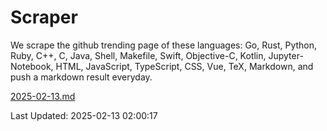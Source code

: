 # Scraper

We scrape the github trending page of these languages: Go, Rust, Python, Ruby, C++, C, Java, Shell, Makefile, Swift, Objective-C, Kotlin, Jupyter-Notebook, HTML, JavaScript, TypeScript, CSS, Vue, TeX, Markdown, and push a markdown result everyday.

[2025-02-13.md](https://github.com/cumthxy/github-trending-backup/blob/master/2025-02-13.md)

Last Updated: 2025-02-13 02:00:17